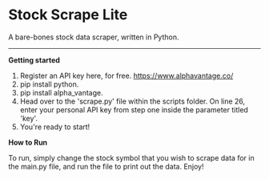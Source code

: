 # Stock Scrape Lite
A bare-bones stock data scraper, written in Python.

---
**Getting started**  
1. Register an API key here, for free. https://www.alphavantage.co/
2. pip install python.
3. pip install alpha_vantage.   
4. Head over to the 'scrape.py' file within the scripts folder. On line 26, enter your personal API key from step one inside the parameter titled 'key'.
5. You're ready to start!

**How to Run**  

To run, simply change the stock symbol that you wish to scrape data for in the main.py file, and run the file to print out the data. Enjoy!
